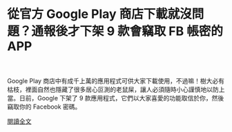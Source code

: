 # 從官方 Google Play 商店下載就沒問題？通報後才下架 9 款會竊取 FB 帳密的 APP

<!--more-->
<!--447-->
<br><br/>
Google Play 商店中有成千上萬的應用程式可供大家下載使用，不過嘛！樹大必有枯枝，裡面自然也隱藏了很多居心叵測的老鼠屎，讓人必須隨時小心謹慎地以防上當。日前，Google 下架了 9 款應用程式，它們以大家喜愛的功能取信於你，然後竊取你的 Facebook 密碼。

[閱讀全文](https://www.facebook.com/172306986151493/posts/4013946825320804/?sfnsn=mo)
